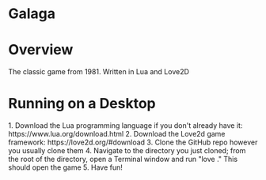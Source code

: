 # Galaga
<h1>Overview</h1>	

The classic game from 1981. Written in Lua and Love2D

<h1>Running on a Desktop</h1>	
1. Download the Lua programming language if you don't already have it: https://www.lua.org/download.html
2. Download the Love2d game framework: https://love2d.org/#download
3. Clone the GitHub repo however you usually clone them
4. Navigate to the directory you just cloned; from the root of the directory, open a Terminal 
    window and run "love ." This should open the game
5. Have fun!